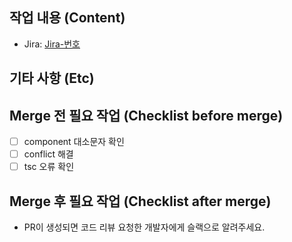 <!--
리뷰어가 중점적으로 봐야 하는 부분을 바로 알 수 있도록 변경된 내용을 나열합니다.
더 나은 코드리뷰에 도움이 되기 위해, history 를 남기기 위해 아래 내용을 작성해 주세요.
-->
## 작업 내용 (Content)

 - Jira: [Jira-번호](링크)

## 기타 사항 (Etc)
<!-- PR에 대한 추가 설명이나 작업하면서 고민이 되었던 부분 등 
-->

## Merge 전 필요 작업 (Checklist before merge)
- [ ] component 대소문자 확인
- [ ] conflict 해결
- [ ] tsc 오류 확인

## Merge 후 필요 작업 (Checklist after merge)
- PR이 생성되면 코드 리뷰 요청한 개발자에게 슬랙으로 알려주세요.
